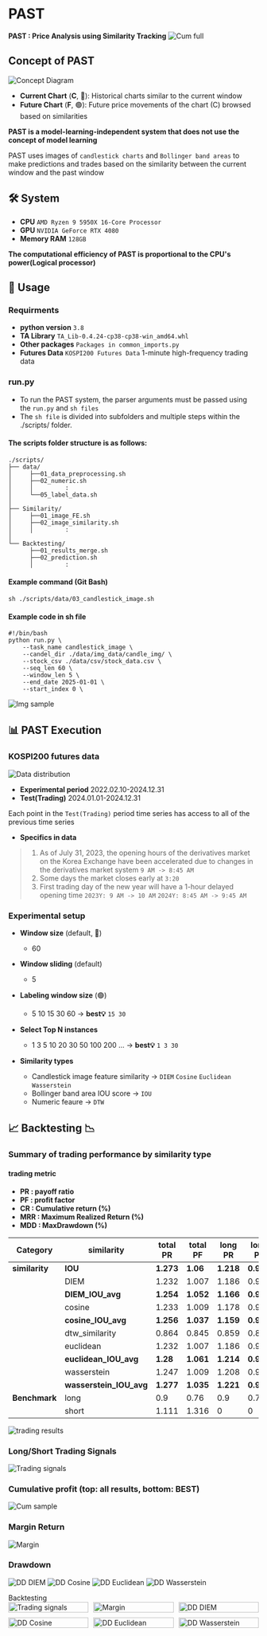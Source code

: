 # PAST
**PAST : Price Analysis using Similarity Tracking**
![Cum full](./assets/final_output.gif)

## Concept of PAST
![Concept Diagram](./assets/concept_fig.png)
- **Current Chart** (**C**, 🔴): Historical charts similar to the current window
- **Future Chart** (**F**, 🟢): Future price movements of the chart (C) browsed based on similarities

**PAST is a model-learning-independent system that does not use the concept of model learning**

PAST uses images of `candlestick charts` and `Bollinger band areas` to make predictions and trades based on the similarity between the current window and the past window

## 🛠 System
- **CPU** `AMD Ryzen 9 5950X 16-Core Processor`
- **GPU** `NVIDIA GeForce RTX 4080`
- **Memory RAM** `128GB`

**The computational efficiency of PAST is proportional to the CPU's power(Logical processor)**

## 📑 Usage
### Requirments
- **python version** `3.8`
- **TA Library** `TA_Lib-0.4.24-cp38-cp38-win_amd64.whl`
- **Other packages** `Packages in common_imports.py`
- **Futures Data** `KOSPI200 Futures Data` 1-minute high-frequency trading data

### run.py
- To run the PAST system, the parser arguments must be passed using the `run.py` and `sh files`
- The `sh file` is divided into subfolders and multiple steps within the ./scripts/ folder.

#### The scripts folder structure is as follows:
```
./scripts/
├── data/
│     ├──01_data_preprocessing.sh
│     ├──02_numeric.sh
│     │         :
│     └──05_label_data.sh
│
├── Similarity/
│     ├──01_image_FE.sh
│     ├──02_image_similarity.sh
│     │         :
│
└── Backtesting/
      ├──01_results_merge.sh
      ├──02_prediction.sh
      │         :
```
#### Example command (Git Bash)
```
sh ./scripts/data/03_candlestick_image.sh
```
#### Example code in sh file
```
#!/bin/bash
python run.py \
    --task_name candlestick_image \
    --candel_dir ./data/img_data/candle_img/ \
    --stock_csv ./data/csv/stock_data.csv \
    --seq_len 60 \
    --window_len 5 \
    --end_date 2025-01-01 \
    --start_index 0 \
```
![Img sample](./assets/Candlestick_img.png)

## 📊 PAST Execution
### KOSPI200 futures data
![Data distribution](./assets/KOSPI200_Futures_distribution.png) 

- **Experimental period** 2022.02.10-2024.12.31
- **Test(Trading)** 2024.01.01-2024.12.31

Each point in the `Test(Trading)` period time series has access to all of the previous time series

- **Specifics in data**
> 1. As of July 31, 2023, the opening hours of the derivatives market on the Korea Exchange have been accelerated due to changes in the derivatives market system `9 AM -> 8:45 AM`
> 2. Some days the market closes early at `3:20`
> 3. First trading day of the new year will have a 1-hour delayed opening time `2023Y: 9 AM -> 10 AM` `2024Y: 8:45 AM -> 9:45 AM`

### Experimental setup
- **Window size** (default, 🔴)
    - 60

- **Window sliding** (default)
    - 5

- **Labeling window size** (🟢) 
    - 5  10  15  30  60 → **best💡** `15 30`

- **Select Top N instances**
    - 1  3  5  10  20  30  50  100  200 ... → **best💡** `1 3 30`

- **Similarity types**
    - Candlestick image feature similarity → `DIEM` `Cosine` `Euclidean` `Wasserstein`
    - Bollinger band area IOU score → `IOU`
    - Numeric feaure → `DTW`


## 📈 Backtesting 📉
### Summary of trading performance by similarity type
#### trading metric
- **PR : payoff ratio**
- **PF : profit factor**
- **CR : Cumulative return (%)**
- **MRR : Maximum Realized Return (%)**
- **MDD : MaxDrawdown (%)**

| **Category**   |      **similarity**     | **total PR**          | **total PF**           | **long PR**           | **long PF**           | **short PR**          | **short PF**          | **CR (%)**               | **MRR (%)**               | **MDD (%)**          |
|----------------|-------------------------|-----------------------|------------------------|-----------------------|-----------------------|-----------------------|-----------------------|--------------------------|---------------------------|----------------------|
| **similarity** | **IOU**                 | **1.273**             | **1.06**               | **1.218**             | **0.948**             | **1.326**             | **1.177**             | **5.281**                | **1.704**                 | **-4.256**           |
|                | DIEM                    | 1.232                 | 1.007                  | 1.186                 | 0.913                 | 1.276                 | 1.102                 | 0.404                    | 1.757                     | -5.815               |
|                | **DIEM_IOU_avg**        | **1.254**             | **1.052**              | **1.166**             | **0.965**             | **1.339**             | **1.137**             | **4.446**                | **1.781**                 | **-4.71**            |
|                | cosine                  | 1.233                 | 1.009                  | 1.178                 | 0.903                 | 1.284                 | 1.119                 | 0.541                    | 1.727                     | -6.206               |
|                | **cosine_IOU_avg**      | **1.256**             | **1.037**              | **1.159**             | **0.938**             | **1.352**             | **1.139**             | **3.17**                 | **1.831**                 | **-4.911**           |
|                | dtw_similarity          | 0.864                 | 0.845                  | 0.859                 | 0.82                  | 0.568                 | 0.684                 | -9.165                   | 1.584                     | -11.151              |
|                | euclidean               | 1.232                 | 1.007                  | 1.186                 | 0.913                 | 1.276                 | 1.102                 | 0.404                    | 1.757                     | -5.815               |
|                | **euclidean_IOU_avg**   | **1.28**              | **1.061**              | **1.214**             | **0.976**             | **1.343**             | **1.145**             | **5.341**                | **1.788**                 | **-4.677**           |
|                | wasserstein             | 1.247                 | 1.009                  | 1.208                 | 0.915                 | 1.283                 | 1.108                 | 0.398                    | 1.76                      | -7.07                |
|                | **wasserstein_IOU_avg** | **1.277**             | **1.035**              | **1.221**             | **0.944**             | **1.331**             | **1.13**              | **2.949**                | **1.829**                 | **-4.71**            |
| **Benchmark**  | long                    | 0.9                   | 0.76                   | 0.9                   | 0.76                  | 0                     | 0                     | -24.241                  | 3.284                     | -26.675              |
|                | short                   | 1.111                 | 1.316                  | 0                     | 0                     | 1.111                 | 1.316                 | 24.241                   | 3.062                     | -3.284               |

![trading results](./assets/trading_results_plt.png)

### Long/Short Trading Signals
![Trading signals](./assets/position_signal.gif)

### Cumulative profit (top: all results, bottom: BEST)
![Cum sample](./assets/cum_result_sample.gif)

### Margin Return
![Margin](./assets/margin_return.gif)

### Drawdown
![DD DIEM](./assets//DIEM_vs_DIEM_IOU_avg_output.gif)
![DD Cosine](./assets/cosine_vs_cosine_IOU_avg_output.gif)
![DD Euclidean](./assets/euclidean_vs_euclidean_IOU_avg_output.gif)
![DD Wasserstein](./assets//wasserstein_vs_wasserstein_IOU_avg_output.gif)

<div class="form-group">
  <label>Backtesting</label>
  <div style="display: grid; grid-template-columns: repeat(3, 1fr); gap: 10px;">
    <img src="./assets/position_signal.gif" 
         alt="Trading signals" 
         style="width: 100%; height: auto;" />
    <img src="./assets/margin_return.gif" 
         alt="Margin" 
         style="width: 100%; height: auto;" />
    <img src="./assets/DIEM_vs_DIEM_IOU_avg_output.gif" 
         alt="DD DIEM" 
         style="width: 100%; height: auto;" />
    <img src="./assets/cosine_vs_cosine_IOU_avg_output.gif" 
         alt="DD Cosine" 
         style="width: 100%; height: auto;" />
    <img src="./assets/euclidean_vs_euclidean_IOU_avg_output.gif" 
         alt="DD Euclidean" 
         style="width: 100%; height: auto;" />
    <img src="./assets/wasserstein_vs_wasserstein_IOU_avg_output.gif" 
         alt="DD Wasserstein" 
         style="width: 100%; height: auto;" />
  </div>
</div>
